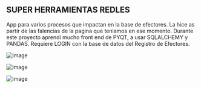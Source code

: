 ## SUPER HERRAMIENTAS REDLES
App para varios procesos que impactan en la base de efectores.
La hice as partir de las falencias de la pagina que teniamos en ese momento.
Durante este proyecto aprendi mucho front end de PYQT, a usar SQLALCHEMY y PANDAS.
Requiere LOGIN con la base de datos del Registro de Efectores.

![image](https://github.com/user-attachments/assets/ee2ca710-d927-427f-ab84-f0b892ed44c4)

![image](https://github.com/user-attachments/assets/36ebe685-4ea4-4287-8444-2036d5cc1b5d)

![image](https://github.com/user-attachments/assets/7932f3a7-2b0e-4294-a543-bb16bde33fdc)

